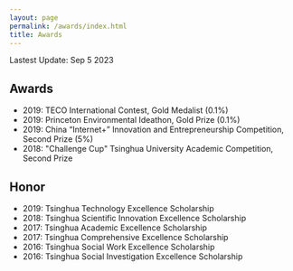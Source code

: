 ```yaml
---
layout: page
permalink: /awards/index.html
title: Awards
---
```


Lastest Update: Sep 5 2023

## Awards

- 2019: TECO International Contest, Gold Medalist (0.1%)
- 2019: Princeton Environmental Ideathon, Gold Prize (0.1%)
- 2019: China “Internet+” Innovation and Entrepreneurship Competition, Second Prize (5%) 
- 2018: "Challenge Cup" Tsinghua University Academic Competition, Second Prize 

## Honor

- 2019: Tsinghua Technology Excellence Scholarship
- 2018: Tsinghua Scientific Innovation Excellence Scholarship
- 2017: Tsinghua Academic Excellence Scholarship
- 2017: Tsinghua Comprehensive Excellence Scholarship
- 2016: Tsinghua Social Work Excellence Scholarship
- 2016: Tsinghua Social Investigation Excellence Scholarship
